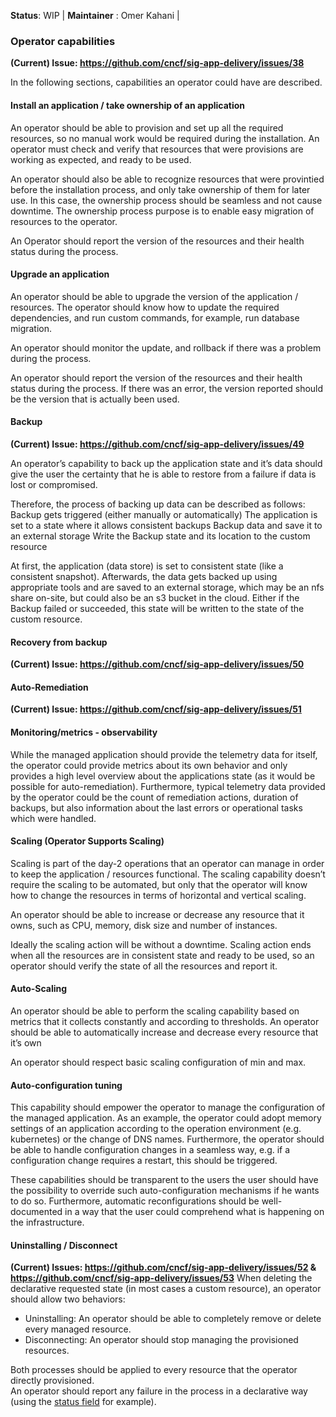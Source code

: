 **Status**: WIP | **Maintainer** : Omer Kahani | 

### Operator capabilities
**(Current) Issue: https://github.com/cncf/sig-app-delivery/issues/38**

In the following sections, capabilities an operator could have are described.

#### Install an application / take ownership of an application
An operator should be able to provision and set up all the required resources, so no manual work would be required during the installation. An operator must check and verify that resources that were provisions are working as expected, and ready to be used.

An operator should also be able to recognize resources that were provintied before the installation process, and only take ownership of them for later use. In this case, the ownership process should be seamless and not cause downtime. The ownership process purpose is to enable easy migration of resources to the operator.

An Operator should report the version of the resources and their health status during the process.

#### Upgrade an application
An operator should be able to upgrade the version of the application / resources. The operator should know how to update the required dependencies, and run custom commands, for example, run database migration.

An operator should monitor the update, and rollback if there was a problem during the process.

An operator should report the version of the resources and their health status during the process. If there was an error, the version reported should be the version that is actually been used.

#### Backup
**(Current) Issue: https://github.com/cncf/sig-app-delivery/issues/49**

An operator’s capability to back up the application state and it’s data should give the user the certainty that he is able to restore from a failure if data is lost or compromised.

Therefore, the process of backing up data can be described as follows:
Backup gets triggered (either manually or automatically)
The application is set to a state where it allows consistent backups
Backup data and save it to an external storage
Write the Backup state and its location to the custom resource

At first, the application (data store) is set to consistent state (like a consistent snapshot). Afterwards, the data gets backed up using appropriate tools and are saved to an external storage, which may be an nfs share on-site, but could also be an s3 bucket in the cloud. Either if the Backup failed or succeeded, this state will be written to the state of the custom resource.

#### Recovery from backup
**(Current) Issue: https://github.com/cncf/sig-app-delivery/issues/50**

#### Auto-Remediation
**(Current) Issue: https://github.com/cncf/sig-app-delivery/issues/51**

#### Monitoring/metrics - observability
While the managed application should provide the telemetry data for itself, the operator could provide metrics about its own behavior and only provides a high level overview about the applications state (as it would be possible for auto-remediation). Furthermore, typical telemetry data provided by the operator could be the count of remediation actions, duration of backups, but also information about the last errors or operational tasks which were handled.


#### Scaling (Operator Supports Scaling)
Scaling is part of the day-2 operations that an operator can manage in order to keep the application / resources functional. The scaling capability doesn’t require the scaling to be automated, but only that the operator will know how to change the resources in terms of horizontal and vertical scaling.

An operator should be able to increase or decrease any resource that it owns, such as CPU, memory, disk size and number of instances.

Ideally the scaling action will be without a downtime. Scaling action ends when all the resources are in consistent state and ready to be used, so an operator should verify the state of all the resources and report it.

#### Auto-Scaling
An operator should be able to perform the scaling capability based on metrics that it collects constantly and according to thresholds. An operator should be able to automatically increase and decrease every resource that it’s own

An operator should respect basic scaling configuration of min and max.


#### Auto-configuration tuning
This capability should empower the operator to manage the configuration of the managed application. As an example, the operator could adopt memory settings of an application according to the operation environment (e.g. kubernetes) or the change of DNS names. Furthermore, the operator should be able to handle configuration changes in a seamless way, e.g. if a configuration change requires a restart, this should be triggered. 

These capabilities should be transparent to the users the user should have the possibility to override such auto-configuration mechanisms if he wants to do so. Furthermore, automatic reconfigurations should be well-documented in a way that the user could comprehend what is happening on the infrastructure.

#### Uninstalling / Disconnect
**(Current) Issues: https://github.com/cncf/sig-app-delivery/issues/52 & https://github.com/cncf/sig-app-delivery/issues/53**
When deleting the declarative requested state (in most cases a custom resource), an operator should allow two behaviors:
- Uninstalling: An operator should be able to completely remove or delete every managed resource.
- Disconnecting: An operator should stop managing the provisioned resources.

Both processes should be applied to every resource that the operator directly provisioned.  
An operator should report any failure in the process in a declarative way (using the [status field](https://kubernetes.io/docs/concepts/overview/working-with-objects/kubernetes-objects/#object-spec-and-status) for example). 
